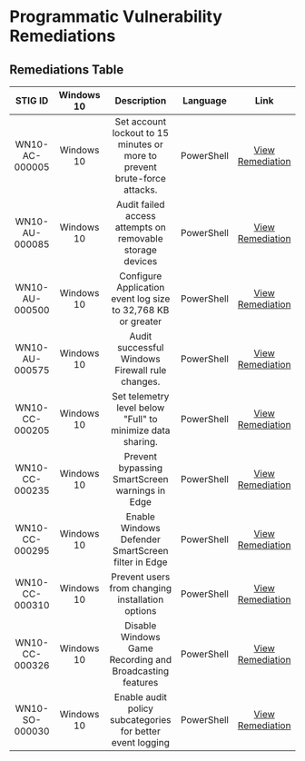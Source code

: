 # Programmatic Vulnerability Remediations

## Remediations Table

| STIG ID | Windows 10 | Description                                    | Language   | Link                                                                                   |
|:-------:|:----------:|:----------------------------------------------:|:----------:|:-------------------------------------------------------------------------------------:|
| WN10-AC-000005   | Windows 10 | Set account lockout to 15 minutes or more to prevent brute-force attacks.       | PowerShell | [View Remediation](https://github.com/akintolahammed/STIG-Implementations-Remediations-PowerShell-Code/blob/main/WN10-AC-000005) |
| WN10-AU-000085   | Windows 10 | Audit failed access attempts on removable storage devices | PowerShell       | [View Remediation](https://github.com/akintolahammed/STIG-Implementations-Remediations-PowerShell-Code/blob/main/WN10-AU-000085)        |
| WN10-AU-000500   | Windows 10 | Configure Application event log size to 32,768 KB or greater | PowerShell       | [View Remediation](https://github.com/akintolahammed/STIG-Implementations-Remediations-PowerShell-Code/blob/main/WN10-AU-000500)        |
| WN10-AU-000575   | Windows 10 | Audit successful Windows Firewall rule changes. | PowerShell       | [View Remediation](https://github.com/joshcybertest/programmatic-vulnerability-remediations/blob/main/scripts/bash-template.sh)        |
| WN10-CC-000205   | Windows 10 | Set telemetry level below "Full" to minimize data sharing. | PowerShell       | [View Remediation](https://github.com/joshcybertest/programmatic-vulnerability-remediations/blob/main/scripts/bash-template.sh)        |
| WN10-CC-000235   | Windows 10 | Prevent bypassing SmartScreen warnings in Edge | PowerShell       | [View Remediation](https://github.com/joshcybertest/programmatic-vulnerability-remediations/blob/main/scripts/bash-template.sh)        |
| WN10-CC-000295   | Windows 10 | Enable Windows Defender SmartScreen filter in Edge | PowerShell       | [View Remediation](https://github.com/joshcybertest/programmatic-vulnerability-remediations/blob/main/scripts/bash-template.sh)        |
| WN10-CC-000310   | Windows 10 | Prevent users from changing installation options | PowerShell       | [View Remediation](https://github.com/joshcybertest/programmatic-vulnerability-remediations/blob/main/scripts/bash-template.sh)        |
| WN10-CC-000326   | Windows 10 | Disable Windows Game Recording and Broadcasting features | PowerShell       | [View Remediation](https://github.com/joshcybertest/programmatic-vulnerability-remediations/blob/main/scripts/bash-template.sh)        |
| WN10-SO-000030   | Windows 10 | Enable audit policy subcategories for better event logging | PowerShell       | [View Remediation](https://github.com/joshcybertest/programmatic-vulnerability-remediations/blob/main/scripts/bash-template.sh)        |
